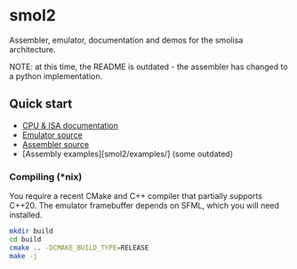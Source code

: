 # smol2

Assembler, emulator, documentation and demos for the smolisa architecture.

NOTE: at this time, the README is outdated - the assembler has changed to a python implementation.

## Quick start

- [CPU & ISA documentation](doc/cpu.md)
- [Emulator source](src/)
- [Assembler source](smol2/asm/)
- [Assembly examples][smol2/examples/] (some outdated)

### Compiling (*nix)

You require a recent CMake and C++ compiler that partially supports C++20.
The emulator framebuffer depends on SFML, which you will need installed.

```sh
mkdir build
cd build
cmake .. -DCMAKE_BUILD_TYPE=RELEASE
make -j
```
